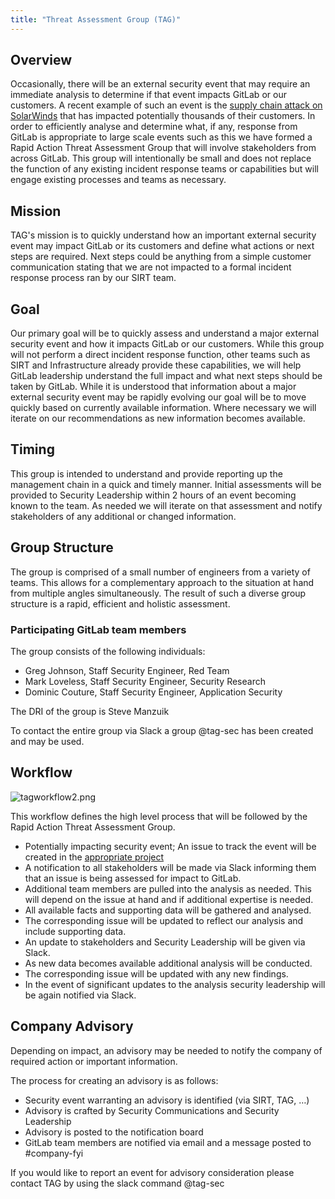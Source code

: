 ```yaml
---
title: "Threat Assessment Group (TAG)"
---
```


## Overview

Occasionally, there will be an external security event that may require an immediate analysis to determine if that event impacts GitLab or our customers. A recent example of such an event is the [supply chain attack on SolarWinds](https://www.bleepingcomputer.com/news/security/the-solarwinds-cyberattack-the-hack-the-victims-and-what-we-know/) that has impacted potentially thousands of their customers. In order to efficiently analyse and determine what, if any, response from GitLab is appropriate to large scale events such as this we have formed a Rapid Action Threat Assessment Group that will involve stakeholders from across GitLab. This group will intentionally be small and does not replace the function of any existing incident response teams or capabilities but will engage existing processes and teams as necessary.

## Mission

TAG's mission is to quickly understand how an important external security event may impact GitLab or its customers and define what actions or next steps are required. Next steps could be anything from a simple customer communication stating that we are not impacted to a formal incident response process ran by our SIRT team.

## Goal

Our primary goal will be to quickly assess and understand a major external security event and how it impacts GitLab or our customers. While this group will not perform a direct incident response function, other teams such as SIRT and Infrastructure already provide these capabilities, we will help GitLab leadership understand the full impact and what next steps should be taken by GitLab. While it is understood that information about a major external security event may be rapidly evolving our goal will be to move quickly based on currently available information. Where necessary we will iterate on our recommendations as new information becomes available.

## Timing

This group is intended to understand and provide reporting up the management chain in a quick and timely manner. Initial assessments will be provided to Security Leadership within 2 hours of an event becoming known to the team. As needed we will iterate on that assessment and notify stakeholders of any additional or changed information.

## Group Structure

The group is comprised of a small number of engineers from a variety of teams. This allows for a complementary approach to the situation at hand from multiple angles simultaneously. The result of such a diverse group structure is a rapid, efficient and holistic assessment.

### Participating GitLab team members

The group consists of the following individuals:

- Greg Johnson, Staff Security Engineer, Red Team
- Mark Loveless, Staff Security Engineer, Security Research
- Dominic Couture, Staff Security Engineer, Application Security

The DRI of the group is Steve Manzuik

To contact the entire group via Slack a group @tag-sec has been created and may be used.

## Workflow

![tagworkflow2.png](../tagworkflow2.png)

This workflow defines the high level process that will be followed by the Rapid Action Threat Assessment Group.

- Potentially impacting security event; An issue to track the event will be created in the [appropriate project](https://gitlab.com/gitlab-com/gl-security/threat-assessment-group)
- A notification to all stakeholders will be made via Slack informing them that an issue is being assessed for impact to GitLab.
- Additional team members are pulled into the analysis as needed. This will depend on the issue at hand and if additional expertise is needed.
- All available facts and supporting data will be gathered and analysed.
- The corresponding issue will be updated to reflect our analysis and include supporting data.
- An update to stakeholders and Security Leadership will be given via Slack.
- As new data becomes available additional analysis will be conducted.
- The corresponding issue will be updated with any new findings.
- In the event of significant updates to the analysis security leadership will be again notified via Slack.

## Company Advisory

Depending on impact, an advisory may be needed to notify the company of required action or important information.

The process for creating an advisory is as follows:

- Security event warranting an advisory is identified (via SIRT, TAG, …)
- Advisory is crafted by Security Communications and Security Leadership
- Advisory is posted to the notification board
- GitLab team members are notified via email and a message posted to #company-fyi

If you would like to report an event for advisory consideration please contact TAG by using the slack command @tag-sec
